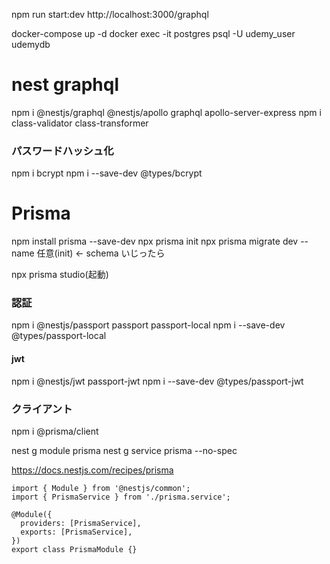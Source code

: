 npm run start:dev
http://localhost:3000/graphql

docker-compose up -d
docker exec -it postgres psql -U udemy_user udemydb

# nest graphql

npm i @nestjs/graphql @nestjs/apollo graphql apollo-server-express
npm i class-validator class-transformer

### パスワードハッシュ化

npm i bcrypt
npm i --save-dev @types/bcrypt

# Prisma

npm install prisma --save-dev
npx prisma init
npx prisma migrate dev --name 任意(init) <- schema いじったら

npx prisma studio(起動)

### 認証

npm i @nestjs/passport passport passport-local
npm i --save-dev @types/passport-local

#### jwt

npm i @nestjs/jwt passport-jwt
npm i --save-dev @types/passport-jwt

### クライアント

npm i @prisma/client

nest g module prisma
nest g service prisma --no-spec

https://docs.nestjs.com/recipes/prisma

```
import { Module } from '@nestjs/common';
import { PrismaService } from './prisma.service';

@Module({
  providers: [PrismaService],
  exports: [PrismaService],
})
export class PrismaModule {}

```
